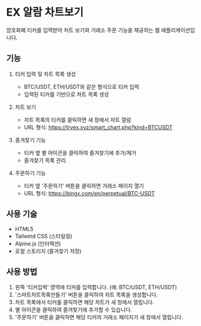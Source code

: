 # EX 알람 차트보기

암호화폐 티커를 입력받아 차트 보기와 거래소 주문 기능을 제공하는 웹 애플리케이션입니다.

## 기능

1. 티커 입력 및 차트 목록 생성
   - BTC/USDT, ETH/USDT와 같은 형식으로 티커 입력
   - 입력된 티커를 기반으로 차트 목록 생성

2. 차트 보기
   - 차트 목록의 티커를 클릭하면 새 창에서 차트 열람
   - URL 형식: https://tryex.xyz/smart_chart.php?kind=BTCUSDT

3. 즐겨찾기 기능
   - 티커 옆 별 아이콘을 클릭하여 즐겨찾기에 추가/제거
   - 즐겨찾기 목록 관리

4. 주문하기 기능
   - 티커 옆 '주문하기' 버튼을 클릭하면 거래소 페이지 열기
   - URL 형식: https://bingx.com/en/perpetual/BTC-USDT

## 사용 기술

- HTML5
- Tailwind CSS (스타일링)
- Alpine.js (인터랙션)
- 로컬 스토리지 (즐겨찾기 저장)

## 사용 방법

1. 왼쪽 '티커입력' 영역에 티커를 입력합니다. (예: BTC/USDT, ETH/USDT)
2. '스마트차트목록만들기' 버튼을 클릭하여 차트 목록을 생성합니다.
3. 차트 목록에서 티커를 클릭하면 해당 차트가 새 창에서 열립니다.
4. 별 아이콘을 클릭하여 즐겨찾기에 추가할 수 있습니다.
5. '주문하기' 버튼을 클릭하면 해당 티커의 거래소 페이지가 새 창에서 열립니다. 